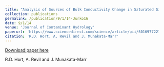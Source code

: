 ```yaml
---
title: "Analysis of Sources of Bulk Conductivity Change in Saturated Silica Sand after Unbuffered TCE Oxidation by Permanganate"
collection: publications
permalink: /publication/9/1/14-Junko16
date: 9/1/14
venue: 'Journal of Contaminant Hydrology'
paperurl: 'https://www.sciencedirect.com/science/article/pii/S016977221400103X?via%3Dihub'
citation: 'R.D. Hort, A. Revil and J. Munakata-Marr'
---
```


<a href='https://www.sciencedirect.com/science/article/pii/S016977221400103X?via%3Dihub'>Download paper here</a>

 R.D. Hort, A. Revil and J. Munakata-Marr